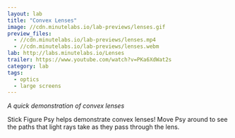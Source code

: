 ```yaml
---
layout: lab
title: "Convex Lenses"
image: //cdn.minutelabs.io/lab-previews/lenses.gif
preview_files:
  - //cdn.minutelabs.io/lab-previews/lenses.mp4
  - //cdn.minutelabs.io/lab-previews/lenses.webm
lab: http://labs.minutelabs.io/Lenses
trailer: https://www.youtube.com/watch?v=PKa6XdWat2s
category: lab
tags:
  - optics
  - large screens
---
```


*A quick demonstration of convex lenses*

Stick Figure Psy helps demonstrate convex lenses! Move Psy around to see the paths that light rays take as they pass through the lens.
